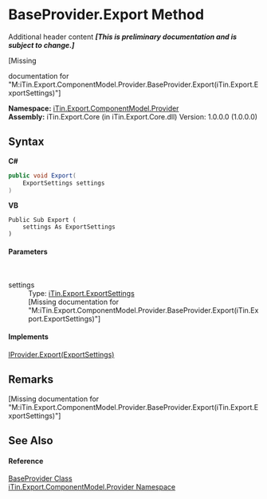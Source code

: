 # BaseProvider.Export Method 
Additional header content _**\[This is preliminary documentation and is subject to change.\]**_

\[Missing <summary> documentation for "M:iTin.Export.ComponentModel.Provider.BaseProvider.Export(iTin.Export.ExportSettings)"\]

**Namespace:**&nbsp;<a href="723a96b5-5779-2554-cf17-05149bfcb802">iTin.Export.ComponentModel.Provider</a><br />**Assembly:**&nbsp;iTin.Export.Core (in iTin.Export.Core.dll) Version: 1.0.0.0 (1.0.0.0)

## Syntax

**C#**<br />
``` C#
public void Export(
	ExportSettings settings
)
```

**VB**<br />
``` VB
Public Sub Export ( 
	settings As ExportSettings
)
```


#### Parameters
&nbsp;<dl><dt>settings</dt><dd>Type: <a href="d8d655e9-5d05-0438-ab78-0c8d4761dd06">iTin.Export.ExportSettings</a><br />\[Missing <param name="settings"/> documentation for "M:iTin.Export.ComponentModel.Provider.BaseProvider.Export(iTin.Export.ExportSettings)"\]</dd></dl>

#### Implements
<a href="6ce513ac-5f2d-580a-f169-beda609c78e0">IProvider.Export(ExportSettings)</a><br />

## Remarks
\[Missing <remarks> documentation for "M:iTin.Export.ComponentModel.Provider.BaseProvider.Export(iTin.Export.ExportSettings)"\]

## See Also


#### Reference
<a href="f3556fb2-c7e1-5904-974e-18f789583e49">BaseProvider Class</a><br /><a href="723a96b5-5779-2554-cf17-05149bfcb802">iTin.Export.ComponentModel.Provider Namespace</a><br />